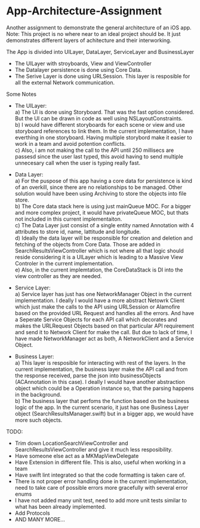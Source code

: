 # App-Architecture-Assignment
Another assignment to demonstrate the general architecture of an iOS app. Note: This project is no where near to an ideal project should be. It just demonstrates different layers of achitecture and their interworking.

The App is divided into UILayer, DataLayer, ServiceLayer and BusinessLayer 
- The UILayer with stroyboards, View and ViewController 
- The Datalayer persistence is done using Core Data.
- The Serive Layer is done using URLSession. This layer is resposible for all the external Network communication. 

Some Notes
- The UILayer:  
a) The UI is done using Storyboard. That was the fast option considered. But the UI can be drawn in code as well using NSLayoutConstraints.  
b) I would have different storyboards for each scene or view and use storyboard references to link them. In the current implementation, I have everthing in one storyboard. Having multiple storybord make it easier to work in a team and avoid potention conflicts.   
c) Also, i am not making the call to the API until 250 millisecs are passesd since the user last typed, this avoid having to send multiple unnecesary call when the user is typing really fast.

- Data Layer:  
a) For the puspose of this app having a core data for persistence is kind of an overkill, since there are no relationships to be managed. Other solution would have been using Archiving to store the objects into file store.  
b) The Core data stack here is using just mainQueue MOC. For a bigger and more complex project, it would have privateQueue MOC, but thats not included in this current implementaiton.   
c) The Data Layer just consist of a single entity named Annotation with 4 attributes to store id, name, lattitude and longitude.  
d) Ideally the data layer will be responsible for creation and deletion and fetching of the objects from Core Data. Those are added in SearchResultsViewController which is not where all that logic should reside considering it is a UILayer which is leading to a Massive View Controler in the current implementation.  
e) Also, in the current implemtation, the CoreDataStack is DI into the view controller as they are needed.

- Service Layer:  
a) Service layer has just has one NetworkManager Object in the current implementation. I deally I would have a more abstract Netowrk Client which just make the calls to the API using URLSession or Alamofire based on the provided URL Request and handles all the errors. And have a Seperate Service Objects for each API call which decorates and makes the URLRequest Objects based on that particular API requirement and send it to Network Client for make the call. But due to lack of time, I have made NetworkManager act as both, A NetworkClient and a Service Object. 

- Business Layer:   
a) This layer is resposible for interacting with rest of the layers. In the current implementation, the business layer make the API call and from the response received, parse the json into businessObjects (ACAnnotation in this case). I deally I would have another abstraction object which could be a Operation instance so, that the parsing happens in the background.   
b) The business layer that perfoms the function based on the business logic of the app. In the current scenario, it just has one Business Layer object (SearchResultsManager.swift) but in a bigger app, we would have more such objects.



TODO:  
- Trim down LocationSearchViewController and SearchResultsViewController and give it much less resposibility.
- Have someone else act as a MKMapViewDelegate
- Have Extension in different file. This is also, useful when working in a team
- Have swift lint integrated so that the code formatting is taken care of.
- There is not proper error handling done in the current implementation, need to take care of possible errors more gracefully with several error enums
- I have not added many unit test, need to add more unit tests similar to what has been already implemented.
- Add Protocols
- AND MANY MORE...


